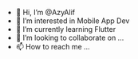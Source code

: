 - 👋 Hi, I’m @AzyAlif
- 👀 I’m interested in Mobile App Dev
- 🌱 I’m currently learning Flutter
- 💞️ I’m looking to collaborate on ...
- 📫 How to reach me ...

<!---
AzyAlif/AzyAlif is a ✨ special ✨ repository because its `README.md` (this file) appears on your GitHub profile.
You can click the Preview link to take a look at your changes.
--->
